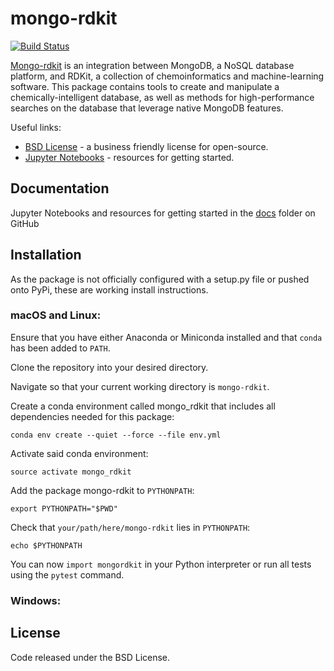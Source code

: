 # mongo-rdkit
[![Build Status](https://dev.azure.com/cwzou/mongo-rdkit/_apis/build/status/rdkit.mongo-rdkit?branchName=master)](https://dev.azure.com/cwzou/mongo-rdkit/_build/latest?definitionId=1&branchName=master)

<a href="https://github.com/rdkit/mongo-rdkit">Mongo-rdkit</a> is an integration between MongoDB, 
a NoSQL database platform, and RDKit, a collection of chemoinformatics and machine-learning software.
This package contains tools to create and manipulate a chemically-intelligent database, as well as
methods for high-performance searches on the database that leverage native MongoDB features.

Useful links: 
* [BSD License](https://github.com/rdkit/mongo-rdkit/blob/master/LICENSE) - a business friendly license for open-source.
* [Jupyter Notebooks](https://github.com/rdkit/mongo-rdkit/tree/master/docs) - resources for getting started.

## Documentation
Jupyter Notebooks and resources for getting started in the [docs](https://github.com/rdkit/mongo-rdkit/tree/master/docs) 
folder on GitHub

## Installation
As the package is not officially configured with a setup.py file or pushed onto PyPi, these are working install instructions.

### macOS and Linux:
Ensure that you have either Anaconda or Miniconda installed and that `conda` has been added to `PATH`.

Clone the repository into your desired directory.

Navigate so that your current working directory is `mongo-rdkit`.

Create a conda environment called mongo_rdkit that includes all dependencies needed for this package: 
```
conda env create --quiet --force --file env.yml
```
Activate said conda environment:
```
source activate mongo_rdkit
```
Add the package mongo-rdkit to `PYTHONPATH`:
```
export PYTHONPATH="$PWD"
```
Check that `your/path/here/mongo-rdkit` lies in `PYTHONPATH`:
```
echo $PYTHONPATH
```
You can now `import mongordkit` in your Python interpreter or run all tests using the `pytest` command.

### Windows:




## License
Code released under the BSD License.
